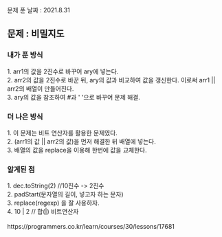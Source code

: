문제 푼 날짜 : 2021.8.31

<h2>문제 : 비밀지도</h2>

<h3>내가 푼 방식</h3>
<div>1. arr1의 값을 2진수로 바꾸어 ary에 넣는다.</div>
<div>2. arr2의 값을 2진수로 바꾼 뒤, ary의 값과 비교하여 값을 갱신한다. 이로써 arr1 || arr2의 배열이 만들어진다.</div>
<div>3. ary의 값을 참조하여 #과 ' '으로 바꾸어 문제 해결.</div>

<h3>더 나은 방식</h3>
<div>1. 이 문제는 비트 연산자를 활용한 문제였다.</div>
<div>2. (arr1의 값 || arr2의 값)을 먼저 해결한 뒤 배열에 넣는다.</div>
<div>3. 배열의 값을 replace을 이용해 한번에 값을 교체한다.</div>

<h3>알게된 점</h3>
<div>1. dec.toString(2)     //10진수 -> 2진수</div>
<div>2. padStart(문자열의 길이, 넣고자 하는 문자)</div>
<div>3. replace(regexp) 을 잘 사용하자.</div>
<div>4. 10 | 2      // 합(|) 비트연산자</div>
<br>
https://programmers.co.kr/learn/courses/30/lessons/17681